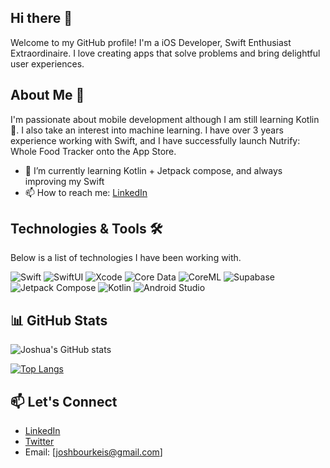 ## Hi there 👋

Welcome to my GitHub profile! I'm a iOS Developer, Swift Enthusiast Extraordinaire. I love creating apps that solve problems and bring delightful user experiences.

## About Me 🙋

I'm passionate about mobile development although I am still learning Kotlin 🤦.  I also take an interest into machine learning. I have over 3 years experience working with Swift, and I have successfully launch Nutrify: Whole Food Tracker onto the App Store.

- 🌱 I’m currently learning Kotlin + Jetpack compose, and always improving my Swift
- 📫 How to reach me: [LinkedIn](www.linkedin.com/in/josh-bourke)

## Technologies & Tools 🛠️


Below is a list of technologies I have been working with. 

![Swift](https://img.shields.io/badge/-Swift-FA7343?style=flat-square&logo=swift&logoColor=white)
![SwiftUI](https://img.shields.io/badge/-SwiftUI-0078D4?style=flat-square&logo=swift&logoColor=white)
![Xcode](https://img.shields.io/badge/-Xcode-1575F9?style=flat-square&logo=xcode&logoColor=white)
![Core Data](https://img.shields.io/badge/-Core%20Data-FFD700?style=flat-square)
![CoreML](https://img.shields.io/badge/-CoreML-FF6D00?style=flat-square&logo=apple&logoColor=white)
![Supabase](https://img.shields.io/badge/-Supabase-3ECF8E?style=flat-square&logo=supabase&logoColor=white)
![Jetpack Compose](https://img.shields.io/badge/-Jetpack%20Compose-4285F4?style=flat-square&logo=android&logoColor=white)
![Kotlin](https://img.shields.io/badge/-Kotlin-7F52FF?style=flat-square&logo=kotlin&logoColor=white)
![Android Studio](https://img.shields.io/badge/-Android%20Studio-3DDC84?style=flat-square&logo=android-studio&logoColor=white)


## 📊 GitHub Stats

![Joshua's GitHub stats](https://github-readme-stats.vercel.app/api?username=joshuabourke&show_icons=true&theme=radical)

[![Top Langs](https://github-readme-stats.vercel.app/api/top-langs/?username=joshuabourke&layout=compact&theme=radical)](https://github.com/joshuabourke/joshuabourke)

## 📫 Let's Connect

- [LinkedIn](https://www.linkedin.com/in/your-linkedin) 
- [Twitter](https://twitter.com/your-twitter)
- Email: [joshbourkeis@gmail.com]

<!--
**joshuabourke/joshuaBourke** is a ✨ _special_ ✨ repository because its `README.md` (this file) appears on your GitHub profile.

Here are some ideas to get you started:

- 🔭 I’m currently working on ...

- 👯 I’m looking to collaborate on ...
- 🤔 I’m looking for help with ...
- 💬 Ask me about ...
- 📫 How to reach me: ...
- 😄 Pronouns: ...
- ⚡ Fun fact: ...
-->
